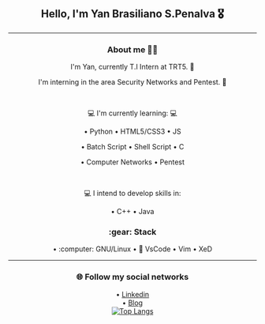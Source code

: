<div align="center">
  <h2>Hello, I'm Yan Brasiliano S.Penalva 🎖️</h2>
    <hr>
  <h3> About me 👨‍💻</h3>

   I'm Yan, currently T.I Intern at TRT5. :briefcase: <br>

   I'm interning in the area Security Networks and Pentest. 🔰<br> 
  
  <br>
  
  💻 I'm currently learning: :computer:<br>

  • Python  • HTML5/CSS3   • JS   
  
  • Batch Script • Shell Script • C
  
  • Computer Networks   • Pentest
  
  <br>

  💻 I intend to develop skills in:
    
   • C++  • Java
  
  <h3>:gear: Stack </h3>
  • :computer: GNU/Linux  • 🔅 VsCode  • Vim  • XeD  <br>
  
  <hr>
  
  <h3>🌐 Follow my social networks</h3>

  • [Linkedin](https://www.linkedin.com/in/yan-brasiliano/)<br> 
  • [Blog](https://hellolibre.blogspot.com/)
  <br>
[![Top Langs](https://github-readme-stats.vercel.app/api/top-langs/?username=yanbrasiliano&layout=compact&theme=dracula)](https://github.com/anuraghazra/github-readme-stats)



<!--[![Anurag's github stats](https://github-readme-stats.vercel.app/api?username=yanbrasiliano&show_icons=true&theme=dracula)](https://github.com/anuraghazra/github-readme-stats)-->




